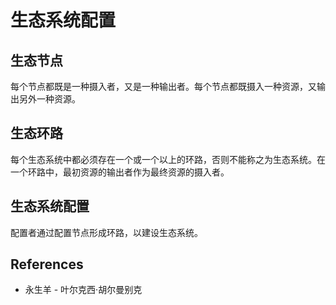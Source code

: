 # 生态系统配置

## 生态节点

每个节点都既是一种摄入者，又是一种输出者。每个节点都既摄入一种资源，又输出另外一种资源。

## 生态环路

每个生态系统中都必须存在一个或一个以上的环路，否则不能称之为生态系统。在一个环路中，最初资源的输出者作为最终资源的摄入者。

## 生态系统配置

配置者通过配置节点形成环路，以建设生态系统。

## References

- 永生羊 - 叶尔克西·胡尔曼别克

